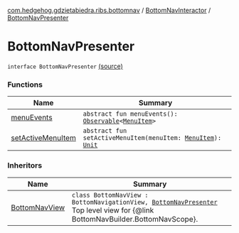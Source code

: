 [com.hedgehog.gdzietabiedra.ribs.bottomnav](../../index.md) / [BottomNavInteractor](../index.md) / [BottomNavPresenter](./index.md)

# BottomNavPresenter

`interface BottomNavPresenter` [(source)](https://github.com/asvid/GdzieTaBiedra/tree/master/app/src/main/java/com/hedgehog/gdzietabiedra/ribs/bottomnav/BottomNavInteractor.kt#L43)

### Functions

| Name | Summary |
|---|---|
| [menuEvents](menu-events.md) | `abstract fun menuEvents(): `[`Observable`](http://reactivex.io/RxJava/javadoc/io/reactivex/Observable.html)`<`[`MenuItem`](../../-menu-item/index.md)`>` |
| [setActiveMenuItem](set-active-menu-item.md) | `abstract fun setActiveMenuItem(menuItem: `[`MenuItem`](../../-menu-item/index.md)`): `[`Unit`](https://kotlinlang.org/api/latest/jvm/stdlib/kotlin/-unit/index.html) |

### Inheritors

| Name | Summary |
|---|---|
| [BottomNavView](../../-bottom-nav-view/index.md) | `class BottomNavView : BottomNavigationView, `[`BottomNavPresenter`](./index.md)<br>Top level view for {@link BottomNavBuilder.BottomNavScope}. |
